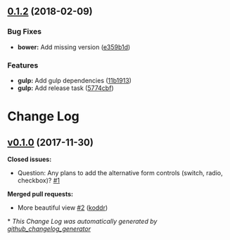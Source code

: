 <a name="0.1.2"></a>
## [0.1.2](https://github.com/Wikiki/bulma-divider/compare/v0.1.0...v0.1.2) (2018-02-09)


### Bug Fixes

* **bower:** Add missing version ([e359b1d](https://github.com/Wikiki/bulma-divider/commit/e359b1d))


### Features

* **gulp:** Add gulp dependencies ([11b1913](https://github.com/Wikiki/bulma-divider/commit/11b1913))
* **gulp:** Add release task ([5774cbf](https://github.com/Wikiki/bulma-divider/commit/5774cbf))



# Change Log

## [v0.1.0](https://github.com/wikiki/bulma-divider/tree/v0.1.0) (2017-11-30)
**Closed issues:**

- Question: Any plans to add the alternative form controls \(switch, radio, checkbox\)? [\#1](https://github.com/Wikiki/bulma-divider/issues/1)

**Merged pull requests:**

- More beautiful view [\#2](https://github.com/Wikiki/bulma-divider/pull/2) ([koddr](https://github.com/koddr))



\* *This Change Log was automatically generated by [github_changelog_generator](https://github.com/skywinder/Github-Changelog-Generator)*